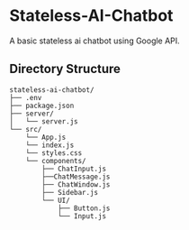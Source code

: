 # Stateless-AI-Chatbot
A basic stateless ai chatbot using Google API.

## Directory Structure

```
stateless-ai-chatbot/
├── .env
├── package.json
├── server/
│   └── server.js
└── src/
    └── App.js
    └── index.js
    └── styles.css
    └── components/
        ├── ChatInput.js
        ├──ChatMessage.js
        ├── ChatWindow.js
        ├── Sidebar.js
        └── UI/
            ├── Button.js
            └── Input.js
```

